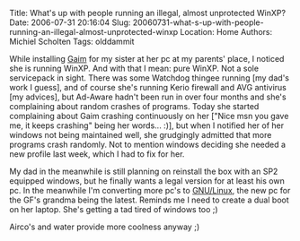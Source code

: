Title: What's up with people running an illegal, almost unprotected WinXP?
Date: 2006-07-31 20:16:04
Slug: 20060731-what-s-up-with-people-running-an-illegal-almost-unprotected-winxp
Location: Home
Authors: Michiel Scholten
Tags: olddammit

<p>While installing <a href="http://gaim.sf.net/">Gaim</a> for my sister at her pc at my parents' place, I noticed she is running WinXP. And with that I mean: pure WinXP. Not a sole servicepack in sight. There was some Watchdog thingee running [my dad's work I guess], and of course she's running Kerio firewall and AVG antivirus [my advices], but Ad-Aware hadn't been run in over four months and she's complaining about random crashes of programs. Today she started complaining about Gaim crashing continuously on her ["Nice msn you gave me, it keeps crashing" being her words... :)], but when I notified her of her windows not being maintained well, she grudgingly admitted that more programs crash randomly. Not to mention windows deciding she needed a new profile last week, which I had to fix for her.</p>

<p>My dad in the meanwhile is still planning on reinstall the box with an SP2 equipped windows, but he finally wants a legal version for at least his own pc. In the meanwhile I'm converting more pc's to <a href="http://www.debian.org/">GNU/Linux</a>, the new pc for the GF's grandma being the latest. Reminds me I need to create a dual boot on her laptop. She's getting a tad tired of windows too ;)</p>

<p>Airco's and water provide more coolness anyway ;)</p>